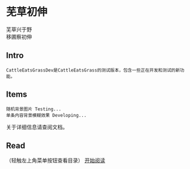 # 芜草初伸
芜草兴于野  
移圃察初伸

## Intro

    CattleEatsGrassDev是CattleEatsGrass的测试版本，包含一些正在开发和测试的新功能。

## Items

    随机背景图片 Testing...
    单条内容背景模糊效果 Developing...

关于详细信息请查阅文档。

## Read
（轻触左上角菜单按钮查看目录）
[开始阅读](titintro.md)
